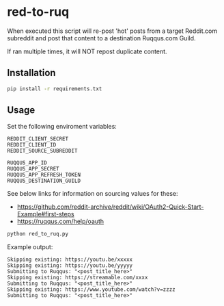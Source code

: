 # red-to-ruq

When executed this script will re-post 'hot' posts from a target Reddit.com subreddit and post that content to a destination Ruqqus.com Guild.

If ran multiple times, it will NOT repost duplicate content.

## Installation

```bash
pip install -r requirements.txt
```

## Usage

Set the following enviroment variables:

```
REDDIT_CLIENT_SECRET
REDDIT_CLIENT_ID
REDDIT_SOURCE_SUBREDDIT

RUQQUS_APP_ID
RUQQUS_APP_SECRET
RUQQUS_APP_REFRESH_TOKEN
RUQQUS_DESTINATION_GUILD
```

See below links for information on sourcing values for these:

- https://github.com/reddit-archive/reddit/wiki/OAuth2-Quick-Start-Example#first-steps
- https://ruqqus.com/help/oauth


```bash
python red_to_ruq.py
```

Example output:

```
Skipping existing: https://youtu.be/xxxxx
Skipping existing: https://youtu.be/yyyyy
Submitting to Ruqqus: "<post_title_here>"
Skipping existing: https://streamable.com/xxxx
Submitting to Ruqqus: "<post_title_here>"
Skipping existing: https://www.youtube.com/watch?v=zzzz
Submitting to Ruqqus: "<post_title_here>"
```
